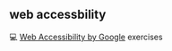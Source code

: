 ## web accessbility

:computer: [Web Accessibility by Google](https://www.udacity.com/course/web-accessibility--ud891) exercises

